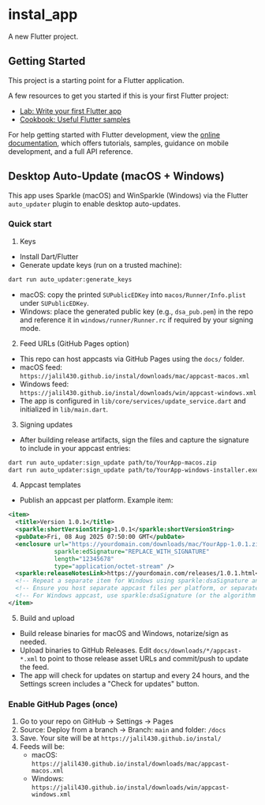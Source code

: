 # instal_app

A new Flutter project.

## Getting Started

This project is a starting point for a Flutter application.

A few resources to get you started if this is your first Flutter project:

- [Lab: Write your first Flutter app](https://docs.flutter.dev/get-started/codelab)
- [Cookbook: Useful Flutter samples](https://docs.flutter.dev/cookbook)

For help getting started with Flutter development, view the
[online documentation](https://docs.flutter.dev/), which offers tutorials,
samples, guidance on mobile development, and a full API reference.

## Desktop Auto-Update (macOS + Windows)

This app uses Sparkle (macOS) and WinSparkle (Windows) via the Flutter `auto_updater` plugin to enable desktop auto-updates.

### Quick start

1) Keys
- Install Dart/Flutter
- Generate update keys (run on a trusted machine):

```bash
dart run auto_updater:generate_keys
```

- macOS: copy the printed `SUPublicEDKey` into `macos/Runner/Info.plist` under `SUPublicEDKey`.
- Windows: place the generated public key (e.g., `dsa_pub.pem`) in the repo and reference it in `windows/runner/Runner.rc` if required by your signing mode.

2) Feed URLs (GitHub Pages option)
- This repo can host appcasts via GitHub Pages using the `docs/` folder.
- macOS feed: `https://jalil430.github.io/instal/downloads/mac/appcast-macos.xml`
- Windows feed: `https://jalil430.github.io/instal/downloads/win/appcast-windows.xml`
- The app is configured in `lib/core/services/update_service.dart` and initialized in `lib/main.dart`.

3) Signing updates
- After building release artifacts, sign the files and capture the signature to include in your appcast entries:

```bash
dart run auto_updater:sign_update path/to/YourApp-macos.zip
dart run auto_updater:sign_update path/to/YourApp-windows-installer.exe
```

4) Appcast templates
- Publish an appcast per platform. Example item:

```xml
<item>
  <title>Version 1.0.1</title>
  <sparkle:shortVersionString>1.0.1</sparkle:shortVersionString>
  <pubDate>Fri, 08 Aug 2025 07:50:00 GMT</pubDate>
  <enclosure url="https://yourdomain.com/downloads/mac/YourApp-1.0.1.zip"
             sparkle:edSignature="REPLACE_WITH_SIGNATURE"
             length="12345678"
             type="application/octet-stream" />
  <sparkle:releaseNotesLink>https://yourdomain.com/releases/1.0.1.html</sparkle:releaseNotesLink>
  <!-- Repeat a separate item for Windows using sparkle:dsaSignature and the Windows download URL. -->
  <!-- Ensure you host separate appcast files per platform, or separate channels if you prefer. -->
  <!-- For Windows appcast, use sparkle:dsaSignature (or the algorithm required by your WinSparkle build). -->
</item>
```

5) Build and upload
- Build release binaries for macOS and Windows, notarize/sign as needed.
- Upload binaries to GitHub Releases. Edit `docs/downloads/*/appcast-*.xml` to point to those release asset URLs and commit/push to update the feed.
- The app will check for updates on startup and every 24 hours, and the Settings screen includes a "Check for updates" button.

### Enable GitHub Pages (once)
1. Go to your repo on GitHub → Settings → Pages
2. Source: Deploy from a branch → Branch: `main` and folder: `/docs`
3. Save. Your site will be at `https://jalil430.github.io/instal/`
4. Feeds will be:
   - macOS: `https://jalil430.github.io/instal/downloads/mac/appcast-macos.xml`
   - Windows: `https://jalil430.github.io/instal/downloads/win/appcast-windows.xml`
